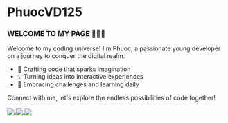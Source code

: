 # PhuocVD125
### WELCOME TO MY PAGE 👋👋👋

Welcome to my coding universe! I'm Phuoc, a passionate young developer on a journey to conquer the digital realm.

- 🚀 Crafting code that sparks imagination
- 💡 Turning ideas into interactive experiences
- 🌟 Embracing challenges and learning daily

Connect with me, let's explore the endless possibilities of code together!

<a href="(https://github.com/PhuocVD125/Club_Web_SpringMVC)">
  <!-- Change the `github-readme-stats.anuraghazra1.vercel.app` to `github-readme-stats.vercel.app`  -->
  <img align="center" src="https://github-readme-stats.anuraghazra1.vercel.app/api/pin/?username=PhuocVD125&repo=Club_Web_SpringMVC&theme=radical" />
</a>    
<a href="https://github.com/PhuocVD125/SpringBoot_Restful_Demo">
  <!-- Change the `github-readme-stats.anuraghazra1.vercel.app` to `github-readme-stats.vercel.app`  -->
  <img align="center" src="https://github-readme-stats.anuraghazra1.vercel.app/api/pin/?username=PhuocVD125&repo=SpringBoot_Restful_Demo&theme=gruvbox" />
</a>  
<a href="https://github.com/PhuocVD125/Product_Management_SpringMVC">
  <!-- Change the `github-readme-stats.anuraghazra1.vercel.app` to `github-readme-stats.vercel.app`  -->
  <img align="center" src="https://github-readme-stats.anuraghazra1.vercel.app/api/pin/?username=PhuocVD125&repo=Product_Management_SpringMVC&theme=dracula" />
</a>  
